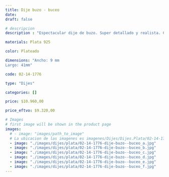 ```yaml
---
title: Dije buzo - buceo
date: 
draft: false

# descripcion
description : "Espectacular dije de buzo. Super detallado y realista. Con partes móviles. "

materials: Plata 925

color: Plateado

dimensions: "Ancho: 9 mm 
Largo: 41mm"

code: 02-14-1776

type: "Dijes"

categories: []

price: $10.960,00

price_eftvo: $9.320,00

# Images
# first image will be shown in the product page
images:
  # - image: "images/path_to_image"
  # La ubicacion de las imagenes es imagenes/Dijes/Dijes.Plata/02-14-1776-dije-buzo--buceo
  - image: "./images/dijes/plata/02-14-1776-dije-buzo--buceo_a.jpg"
  - image: "./images/dijes/plata/02-14-1776-dije-buzo--buceo_b.jpg"
  - image: "./images/dijes/plata/02-14-1776-dije-buzo--buceo_c.jpg"
  - image: "./images/dijes/plata/02-14-1776-dije-buzo--buceo_d.jpg"
  - image: "./images/dijes/plata/02-14-1776-dije-buzo--buceo_e.jpg"
  - image: "./images/dijes/plata/02-14-1776-dije-buzo--buceo_f.jpg"
---
```

